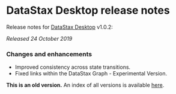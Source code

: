# DataStax Desktop release notes
Release notes for [DataStax Desktop](https://downloads.datastax.com/#desktop) v1.0.2:

*Released 24 October 2019*

### Changes and enhancements

* Improved consistency across state transitions.
* Fixed links within the DataStax Graph - Experimental Version.

**This is an old version.** An index of all versions is available [here](https://github.com/datastax/release-notes/blob/master/DataStax_Desktop/DataStax_Desktop.md).
